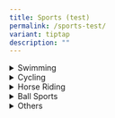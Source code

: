 ```yaml
---
title: Sports (test)
permalink: /sports-test/
variant: tiptap
description: ""
---
```

<div data-type="detailGroup" class="isomer-accordion isomer-accordion-white">
<details class="isomer-details">
<summary>Swimming</summary>
<div data-type="detailsContent" class="isomer-details-content">
<table style="minWidth: 50px">
<colgroup>
<col>
<col>
</colgroup>
<tbody>
<tr>
<th rowspan="1" colspan="1">
<p>Organisation
<br>&amp; Contact Details</p>
</th>
<th rowspan="1" colspan="1">
<p>Programme Information</p>
</th>
</tr>
<tr>
<td rowspan="1" colspan="1">
<p><a href="http://www.aquafins.com.sg/index.html" rel="noopener nofollow" target="_blank">Aquafins</a>
</p>
<p></p>
<p>Tel: 9675 7531
<br>Email:
<br><a href="mailto:enquiry@aquafins.com.sg" rel="noopener noreferrer nofollow" target="_blank">enquiry@aquafins.com.sg</a>
</p>
</td>
<td rowspan="1" colspan="1">
<p>Start it Right Package (for children with special needs):</p>
<ul data-tight="true" class="tight">
<li>
<p>45 min/per lesson</p>
</li>
<li>
<p>Monday / Tuesday / Friday (Evening) Saturday (Morning &amp; Afternoon)</p>
</li>
<li>
<p>Pricing: $50 (one time payment) | $20/ per lesson | $80 (Aquatic social
story - Optional)</p>
</li>
</ul>
</td>
</tr>
<tr>
<td rowspan="1" colspan="1">
<p><a href="https://happyfish.sg/" rel="noopener nofollow" target="_blank">Happy Fish Swim School</a>
</p>
<p></p>
<p>Tel: 6589 8650
<br>Email:
<br><a href="mailto:admin@happyfish.sg" rel="noopener noreferrer nofollow" target="_blank">admin@happyfish.sg</a>
</p>
</td>
<td rowspan="1" colspan="1">
<p>1-to-1 lessons for children with special needs:</p>
<ul data-tight="true" class="tight">
<li>
<p>30 min/per lesson</p>
</li>
<li>
<p>Weekdays Pricing: $432/per 4 lessons (incl. GST)</p>
</li>
</ul>
</td>
</tr>
<tr>
<td rowspan="1" colspan="1">
<p><a href="https://privateswimminglesson.sg/learn-to-swim" rel="noopener nofollow" target="_blank">Swimray</a>
</p>
<p></p>
<p>Email:
<br><a href="mailto:Info@PrivateSwimmingLesson.sg" rel="noopener noreferrer nofollow" target="_blank">Info@PrivateSwimmingLesson.sg</a>
</p>
</td>
<td rowspan="1" colspan="1">
<p>Learn to Swim Programme (1-to-1 lessons for children with special needs):</p>
<ul data-tight="true" class="tight">
<li>
<p>45 mins/per lesson</p>
</li>
<li>
<p>Pricing: Group: $30-47.5/ per lesson | Individual: $70-80/ per lesso</p>
</li>
</ul>
</td>
</tr>
<tr>
<td rowspan="1" colspan="1">
<p><a href="https://www.swishswimming.com/" rel="noopener nofollow" target="_blank">Swish Swimming</a>
</p>
<p></p>
<p>Tel: 9832 2522
<br>Email:
<br><a href="mailto:admin@swishswimming.com" rel="noopener noreferrer nofollow" target="_blank">admin@swishswimming.com</a>
</p>
</td>
<td rowspan="1" colspan="1">
<p>Swish’ Special Needs Program (1-to-1 lessons for children with special
needs):</p>
<ul data-tight="true" class="tight">
<li>
<p>Timing: 30 mins/ per lesson</p>
</li>
<li>
<p>Pricing - Group (5:1): $40 Weekdays | $44 Weekends</p>
</li>
<li>
<p>Pricing - Individual: $84.70 Weekdays | $88.55 Weekend</p>
</li>
</ul>
</td>
</tr>
</tbody>
</table>
</div>
</details>
<details class="isomer-details">
<summary>Cycling</summary>
<div data-type="detailsContent" class="isomer-details-content">
<table style="minWidth: 50px">
<colgroup>
<col>
<col>
</colgroup>
<tbody>
<tr>
<th rowspan="1" colspan="1">
<p>Organisation
<br>&amp; Contact Details</p>
</th>
<th rowspan="1" colspan="1">
<p>Programme Information</p>
</th>
</tr>
<tr>
<td rowspan="1" colspan="1">
<p><a href="https://agelessbicyclists.org/" rel="noopener nofollow" target="_blank">Ageless Bicyclist</a>
</p>
<p></p>
<p>Tel: 97614317
<br>Email:
<br><a href="mailto:gday@agelessbicyclists.org" rel="noopener noreferrer nofollow" target="_blank">gday@agelessbicyclists.org</a>
</p>
</td>
<td rowspan="1" colspan="1">
<p>Inclusive recreation cycling program for individuals with Autism</p>
<p></p>
<ul data-tight="true" class="tight">
<li>
<p>Pedal enABLE: Inclusive cycling sessions for independent cyclists</p>
</li>
<li>
<p>ABL BikeFIX: Bike mechanic and repair workshop</p>
</li>
</ul>
</td>
</tr>
<tr>
<td rowspan="1" colspan="1">
<p><a href="https://cycleschoolsg.com/" rel="noopener nofollow" target="_blank">Cycle School SG</a>
</p>
<p></p>
<p>Tel: 97552844
<br>Email:
<br><a href="https://cycleschoolsg.com" rel="noopener noreferrer nofollow" target="_blank">https://cycleschoolsg.com</a>
</p>
</td>
<td rowspan="1" colspan="1">
<p>Open to children with ADD, ADHD, Autism (Mild Spectrum), Aspergers (Psychomotor),
Mild Intellectual Disability</p>
<p></p>
<p>Lessons Structure: Beginner / Intermediate / Advanced</p>
<p></p>
<p>Pricing: Individual: $90/per hour Private group: $75/per hour | Group
Lesson: $60/per hour</p>
</td>
</tr>
</tbody>
</table>
</div>
</details>
<details class="isomer-details">
<summary>Horse Riding</summary>
<div data-type="detailsContent" class="isomer-details-content">
<table style="minWidth: 50px">
<colgroup>
<col>
<col>
</colgroup>
<tbody>
<tr>
<th rowspan="1" colspan="1">
<p>Organisation
<br>&amp; Contact Details</p>
</th>
<th rowspan="1" colspan="1">
<p>Programme Information</p>
</th>
</tr>
<tr>
<td rowspan="1" colspan="1">
<p><a href="https://www.equal.org.sg/" rel="noopener nofollow" target="_blank">Equal Ark</a>
</p>
<p></p>
<p>Tel: 6904 0422
<br>Email:
<br><a href="mailto:youthprogramme@equal.org.sg" rel="noopener noreferrer nofollow" target="_blank">youthprogramme@equal.org.sg</a>
<br><a href="mailto:familyprogramme@equal.org.sg" rel="noopener noreferrer nofollow" target="_blank">familyprogramme@equal.org.sg</a>
</p>
</td>
<td rowspan="1" colspan="1">
<p>Horse Therapy to build the child’s socio-emotional skills</p>
<ul data-tight="true" class="tight">
<li>
<p>Youth Programme (7-21 years old)</p>
<ul data-tight="true" class="tight">
<li>
<p>Timing: 2.5 hours | 10-18 weekly sessions</p>
</li>
<li>
<p>Requires a referral (Approach School Social Worker)</p>
<p></p>
</li>
</ul>
</li>
<li>
<p>EQUAL Family Programme</p>
<ul data-tight="true" class="tight">
<li>
<p>Only 5 participants per family</p>
</li>
<li>
<p>Pricing: $60/ per family and per session (5 sessions in total)</p>
</li>
</ul>
</li>
</ul>
</td>
</tr>
<tr>
<td rowspan="1" colspan="1">
<p><a href="http://rdasingapore.org/" rel="noopener nofollow" target="_blank">Riding for the Disabled Association</a>
</p>
<p></p>
<p>Tel: 6250 0176
<br>Email:
<br><a href="mailto:mail@rdasingapore.org.sg" rel="noopener noreferrer nofollow" target="_blank">mail@rdasingapore.org.sg</a>
</p>
</td>
<td rowspan="1" colspan="1">
<p>Charity that provides free equine-assisted therapy (hippotherapy) to children
and adults with physical and mental disabilities.</p>
<p></p>
<ul data-tight="true" class="tight">
<li>
<p>Therapeutic Riding Programme</p>
<ul data-tight="true" class="tight">
<li>
<p>Sign up via school referral or SSAs</p>
</li>
<li>
<p>Entitled to 9-10 week course</p>
</li>
<li>
<p></p>
</li>
</ul>
</li>
<li>
<p>Ground Programme (Aged 5 or older / Below 60kg)</p>
<ul data-tight="true" class="tight">
<li>
<p>Waiting List: Approximately 6-9 months</p>
</li>
</ul>
</li>
</ul>
</td>
</tr>
</tbody>
</table>
</div>
</details>
<details class="isomer-details">
<summary>Ball Sports</summary>
<div data-type="detailsContent" class="isomer-details-content">
<table style="minWidth: 50px">
<colgroup>
<col>
<col>
</colgroup>
<tbody>
<tr>
<th rowspan="1" colspan="1">
<p>Organisation
<br>&amp; Contact Details</p>
</th>
<th rowspan="1" colspan="1">
<p>Programme Information</p>
</th>
</tr>
<tr>
<td rowspan="1" colspan="1">
<p><a href="https://sgprosoccer.business.site/" rel="noopener nofollow" target="_blank">Singapore Pro Soccer Academy</a>
</p>
<p></p>
<p>Tel: 8742 8292</p>
</td>
<td rowspan="1" colspan="1">
<p>Training sessions integrates mainstream youths and youths with special
needs</p>
<ul data-tight="true" class="tight">
<li>
<p>Weekdays (7am-1pm) / (7pm - 10pm) Saturday (7-am - 11pm) / Sunday (7am
- 8pm)</p>
</li>
<li>
<p>Pricing: Depends on the event</p>
</li>
</ul>
</td>
</tr>
<tr>
<td rowspan="1" colspan="1">
<p><a href="https://www.specialolympics.org.sg/" rel="noopener nofollow" target="_blank">Special Olympics Singapore</a>
</p>
<p></p>
<p>Tel: 6293 3182
<br>Email:
<br><a href="mailto:admin@specialolympics.org.sg" rel="noopener noreferrer nofollow" target="_blank">admin@specialolympics.org.sg</a>
</p>
</td>
<td rowspan="1" colspan="1">
<p>Sports training and competition (Athletics, badminton, bowling, basketball,
floorball and swimming)</p>
<p></p>
<ul data-tight="true" class="tight">
<li>
<p>Other Programmes:</p>
<ul data-tight="true" class="tight">
<li>
<p>Young Athletes (2-7 years old)</p>
</li>
<li>
<p>Athletes Leadership Program</p>
</li>
<li>
<p>Motor Activity Training Program (MATP_</p>
</li>
</ul>
</li>
</ul>
</td>
</tr>
<tr>
<td rowspan="1" colspan="1">
<p><a href="https://sportcares.sportsingapore.gov.sg/persons-with-disabilities/ongoing-programmes/" rel="noopener nofollow" target="_blank">Sports Cares:Playability</a>
</p>
<p></p>
<p>Email:
<br><a href="mailto:inclusivesport@sport.gov.sg" rel="noopener noreferrer nofollow" target="_blank">inclusivesport@sport.gov.sg</a>
</p>
</td>
<td rowspan="1" colspan="1">
<ul data-tight="true" class="tight">
<li>
<p>Wheelchair Rugby (For persons with physical impairment)</p>
<ul data-tight="true" class="tight">
<li>
<p>Age: 16 years old and above</p>
</li>
<li>
<p>Timing: 7 - 9:30pm</p>
</li>
</ul>
</li>
<li>
<p>Soundball (For persons with visual impairment)</p>
<ul data-tight="true" class="tight">
<li>
<p>Timing: 8am - 10am (Mondays) | 4 - 6pm (Saturdays)</p>
</li>
</ul>
</li>
</ul>
</td>
</tr>
</tbody>
</table>
</div>
</details>
<details class="isomer-details">
<summary>Others</summary>
<div data-type="detailsContent" class="isomer-details-content">
<table style="minWidth: 50px">
<colgroup>
<col>
<col>
</colgroup>
<tbody>
<tr>
<td rowspan="1" colspan="1">
<p><strong>Organisation<br>&amp; Contact Details</strong>
</p>
</td>
<td rowspan="1" colspan="1">
<p><strong>Programme Information</strong>
</p>
</td>
</tr>
<tr>
<td rowspan="1" colspan="1">
<p><a href="https://www.allthatroller.com/" rel="noopener nofollow" target="_blank">All That Roller</a>
</p>
<p></p>
<p>Tel: 9793 3844
<br>Email:
<br><a href="mailto:hello@allthatroller.com" rel="noopener noreferrer nofollow" target="_blank">hello@allthatroller.com</a>
</p>
<p></p>
</td>
<td rowspan="1" colspan="1">
<p>In-line skating training to help individuals gain confidence to skate.
Lessons for people with special needs are held on 1-to-1 basis</p>
<ul data-tight="true" class="tight">
<li>
<p>Timing: 45 minutes | Saturdays &amp; Sundays Morning: 9 am /9:50 am/ 10:40
am Afternoon: 3pm / 3:50pm / 4:40 pm</p>
</li>
<li>
<p>Pricing: $80-130/per session</p>
</li>
</ul>
</td>
</tr>
<tr>
<td rowspan="1" colspan="1">
<p><a href="https://anandamarga.org.sg/" rel="noopener nofollow" target="_blank">Ananda Marga</a>
</p>
<p></p>
<p>Tel: 87724779
<br>Email:
<br><a href="mailto:yoga@anandamarga.org.sg" rel="noopener noreferrer nofollow" target="_blank">yoga@anandamarga.org.sg</a>
</p>
</td>
<td rowspan="1" colspan="1">
<p>Yoga classes</p>
<ul data-tight="true" class="tight">
<li>
<p>Open to children aged 8-12 years old and those with special needs</p>
</li>
<li>
<p>Timing: weekdays (9am - 10pm) or weekends (8am-4pm)</p>
</li>
<li>
<p>Pricing: Walk-in Fee: $10 / Zoom: $10 One month package: $54 (Walk-in)
/ $38 (Zoom)</p>
</li>
</ul>
</td>
</tr>
<tr>
<td rowspan="1" colspan="1">
<p><a href="https://exhale.com.sg/" rel="noopener nofollow" target="_blank">Exhale</a>
</p>
<p></p>
<p>Tel: 81561350
<br>Email:
<br><a href="mailto:connect@exhale.com.sg" rel="noopener noreferrer nofollow" target="_blank">connect@exhale.com.sg</a>
</p>
</td>
<td rowspan="1" colspan="1">
<p>Private yoga session tailored to the needs of the student</p>
<ul data-tight="true" class="tight">
<li>
<p>Price: $150/per hour (drop-in)</p>
</li>
<li>
<p>Alternative packages: 3 session / 10 sessions / 20 sessions</p>
</li>
</ul>
</td>
</tr>
<tr>
<td rowspan="1" colspan="1">
<p><a href="https://bounceinc.com.sg/" rel="noopener nofollow" target="_blank">Bounce Singapore</a>
</p>
<p></p>
<p>Tel: 6816 2879
<br>Email:
<br><a href="mailto:enquiries@bounceinc.com.sg" rel="noopener noreferrer nofollow" target="_blank">enquiries@bounceinc.com.sg</a>
</p>
</td>
<td rowspan="1" colspan="1">
<p>A trampoline park in the central region which welcomes persons with disabilities</p>
<ul data-tight="true" class="tight">
<li>
<p>Price: Student: $23.90 (1st Hour) | $18 (2nd Hour)</p>
</li>
<li>
<p>2-hour superpass: $33.9</p>
</li>
</ul>
</td>
</tr>
<tr>
<td rowspan="1" colspan="1">
<p><a href="https://www.runninghour.com/" rel="noopener nofollow" target="_blank">Runninghour</a>
</p>
<p></p>
<p>Tel: 90505398
<br>Email:
<br><a href="mailto:admin@runninghour.com" rel="noopener noreferrer nofollow" target="_blank">admin@runninghour.com</a>
</p>
</td>
<td rowspan="1" colspan="1">
<p>An inclusive running club, promoting integration of people with special
needs through running</p>
<p>Timing: No-commitment / Sign-up 2 days before the event</p>
<ul data-tight="true" class="tight">
<li>
<p>Tuesdays: 7-8pm | Outdoor running @Singapore Sports Hub</p>
</li>
<li>
<p>Wednesdays: 6:45 - 7:45pm | Yoga @100plus Promenade Thursdays:</p>
</li>
<li>
<p>7-8pm | Fun Fitness @Singapore Sports Hub</p>
</li>
</ul>
</td>
</tr>
<tr>
<td rowspan="1" colspan="1">
<p><a href="https://www.minds.org.sg/for-adults/mtc/" rel="noopener nofollow" target="_blank">MeToo! Club (MINDS)</a>
</p>
<p></p>
<p>Tel: 65478502 / 83399751
<br>Email:
<br><a href="mailto:mtc@minds.org.sg" rel="noopener noreferrer nofollow" target="_blank">mtc@minds.org.sg</a>
</p>
</td>
<td rowspan="1" colspan="1">
<p>Leisure activities for persons with disabilities and their caregivers</p>
<ul data-tight="true" class="tight">
<li>
<p>Current Activities:</p>
<ul data-tight="true" class="tight">
<li>
<p>Rock climbing</p>
</li>
<li>
<p>Workout</p>
</li>
<li>
<p>Bowling</p>
</li>
<li>
<p>Hiking</p>
</li>
<li>
<p>Weekly Fitness Games (Thursday)</p>
<p></p>
</li>
</ul>
</li>
<li>
<p>Pricing:</p>
<ul data-tight="true" class="tight">
<li>
<p>10 sessions | $100 for all sessions (Member’s home)</p>
</li>
<li>
<p>Ad-hoc | $25/per hour (Member’s home)</p>
</li>
<li>
<p>$150 per year (Membership) | $10/per session (Ad-hoc Membership</p>
</li>
</ul>
</li>
</ul>
</td>
</tr>
<tr>
<td rowspan="1" colspan="1">
<p><a href="https://www.innervatefit.com/adaptives" rel="noopener nofollow" target="_blank">Innervate</a>
</p>
<p></p>
<p>Tel: 88863099
<br>Email:
<br><a href="mailto:info@innervatefit.com" rel="noopener noreferrer nofollow" target="_blank">info@innervatefit.com</a>
</p>
</td>
<td rowspan="1" colspan="1">
<p>Adaptive Athletes Program - Crossfit specifically designed for individuals
with disabilities</p>
<ul data-tight="true" class="tight">
<li>
<p>Timing:</p>
<ul data-tight="true" class="tight">
<li>
<p>Monday/Tuesday/Wednesday (8:15 am)</p>
</li>
<li>
<p>Thursday (8:15 am/ 6:15pm)</p>
</li>
<li>
<p>Saturday (8:30 am)</p>
</li>
</ul>
</li>
<li>
<p>Price: $125 (12 sessions)</p>
</li>
</ul>
</td>
</tr>
<tr>
<td rowspan="1" colspan="1">
<p><a href="https://www.bazgym.com/" rel="noopener nofollow" target="_blank">BazGym</a>
</p>
<p></p>
<p>Tel: 6256 8191 (JOM)/
<br>6686 4309 (Jurong)/
<br>6386 0322 (Punggol)
<br>Email:
<br><a href="mailto:administrator@bazgym.com" rel="noopener noreferrer nofollow" target="_blank">administrator@bazgym.com</a>
</p>
</td>
<td rowspan="1" colspan="1">
<p>PhysioGym programme for children with special needs</p>
<ul data-tight="true" class="tight">
<li>
<p>Timing: 11 lessons/ per term of 3 months</p>
</li>
<li>
<p>Pricing:</p>
<ul data-tight="true" class="tight">
<li>
<p>(Non-parent): $478-505 (Weekday) | $505-$532 (Weekend)</p>
</li>
<li>
<p>(With parent): $534-562 (Weekday) | $562-592 (Weekend)</p>
</li>
</ul>
</li>
</ul>
</td>
</tr>
</tbody>
</table>
</div>
</details>
</div>
<p></p>